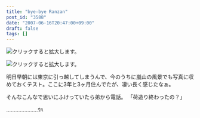 ```yaml
---
title: "bye-bye Ranzan"
post_id: "3588"
date: "2007-06-16T20:47:00+09:00"
draft: false
tags: []
---
```



![クリックすると拡大します。](https://danmaq.com/image/mixi/2007/467856360_113_s.jpg)

![クリックすると拡大します。](https://danmaq.com/image/mixi/2007/467856360_97_s.jpg)

明日早朝には東京に引っ越してしまうんで、今のうちに嵐山の風景でも写真に収めておくテスト。ここに3年と3ヶ月住んでたが、凄い長く感じたなぁ。

そんなこんなで思いにふけっていたら弟から電話。
「荷造り終わったの？」

…………………ｳﾊ
